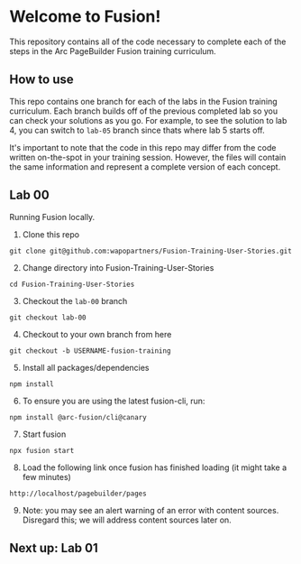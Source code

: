 # Welcome to Fusion!

This repository contains all of the code necessary to complete each of the steps in the Arc PageBuilder Fusion training curriculum.

## How to use
This repo contains one branch for each of the labs in the Fusion training curriculum. Each branch builds off of the previous completed lab so you can check your solutions as you go. For example, to see the solution to lab 4, you can switch to `lab-05` branch since thats where lab 5 starts off.

It's important to note that the code in this repo may differ from the code written on-the-spot in your training session. However, the files will contain the same information and represent a complete version of each concept.

## Lab 00
Running Fusion locally.

1. Clone this repo
```
git clone git@github.com:wapopartners/Fusion-Training-User-Stories.git
```

2. Change directory into Fusion-Training-User-Stories
```
cd Fusion-Training-User-Stories
```

3. Checkout the `lab-00` branch
```
git checkout lab-00
```

4. Checkout to your own branch from here
```
git checkout -b USERNAME-fusion-training
```

5. Install all packages/dependencies
```
npm install
```

6. To ensure you are using the latest fusion-cli, run:
```
npm install @arc-fusion/cli@canary
```

7. Start fusion
```
npx fusion start
```

8. Load the following link once fusion has finished loading (it might take a few minutes)
```
http://localhost/pagebuilder/pages
```

9. Note: you may see an alert warning of an error with content sources. Disregard this; we will address content sources later on.

## Next up: Lab 01
